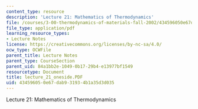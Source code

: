 ```yaml
---
content_type: resource
description: 'Lecture 21: Mathematics of Thermodynamics'
file: /courses/3-00-thermodynamics-of-materials-fall-2002/434596050e67dab931934b1a35d3d035_lecture_21_oneside.PDF
file_type: application/pdf
learning_resource_types:
- Lecture Notes
license: https://creativecommons.org/licenses/by-nc-sa/4.0/
ocw_type: OCWFile
parent_title: Lecture Notes
parent_type: CourseSection
parent_uid: 84a1bb2e-1049-0b17-29b4-e13977bf1549
resourcetype: Document
title: lecture_21_oneside.PDF
uid: 43459605-0e67-dab9-3193-4b1a35d3d035
---
```

Lecture 21: Mathematics of Thermodynamics